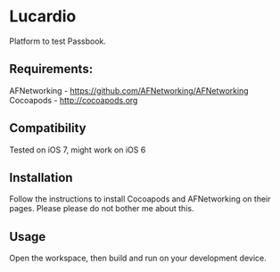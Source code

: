 Lucardio
=========

Platform to test Passbook.

Requirements:
------------
AFNetworking - https://github.com/AFNetworking/AFNetworking  
Cocoapods - http://cocoapods.org

Compatibility
------------
Tested on iOS 7, might work on iOS 6

Installation
-----------
Follow the instructions to install Cocoapods and AFNetworking on their pages. Please please do not bother me about this.

Usage
-----
Open the workspace, then build and run on your development device.
     

